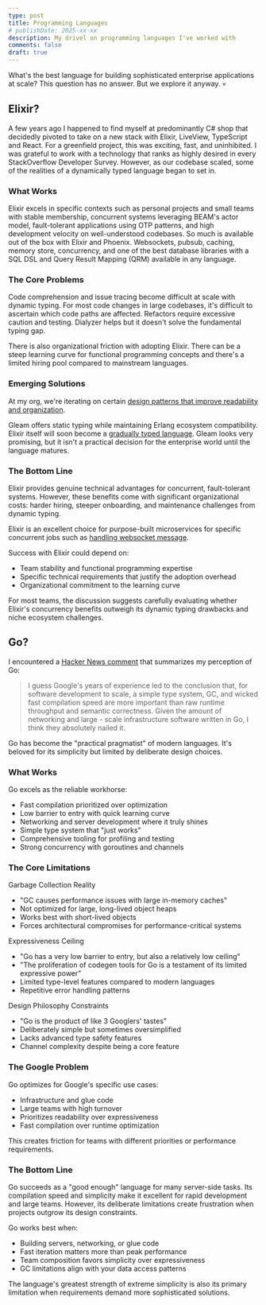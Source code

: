 ```yaml
---
type: post
title: Programming Languages
# publishDate: 2025-xx-xx
description: My drivel on programming languages I've worked with
comments: false
draft: true
---
```


What's the best language for building sophisticated enterprise applications at scale? This question has no answer. But we explore it anyway. 💀

## Elixir?

A few years ago I happened to find myself at predominantly C# shop that decidedly pivoted to take on a new stack with Elixir, LiveView, TypeScript and React. For a greenfield project, this was exciting, fast, and uninhibited. I was grateful to work with a technology that ranks as highly desired in every StackOverflow Developer Survey. However, as our codebase scaled, some of the realities of a dynamically typed language began to set in.

### What Works

Elixir excels in specific contexts such as personal projects and small teams with stable membership, concurrent systems leveraging BEAM's actor model, fault-tolerant applications using OTP patterns, and high development velocity on well-understood codebases. So much is available out of the box with Elixir and Phoenix. Websockets, pubsub, caching, memory store, concurrency, and one of the best database libraries with a SQL DSL and Query Result Mapping (QRM) available in any language.

### The Core Problems

Code comprehension and issue tracing become difficult at scale with dynamic typing. For most code changes in large codebases, it's difficult to ascertain which code paths are affected. Refactors require excessive caution and testing. Dialyzer helps but it doesn't solve the fundamental typing gap.

There is also organizational friction with adopting Elixir. There can be a steep learning curve for functional programming concepts and there's a limited hiring pool compared to mainstream languages.

### Emerging Solutions

At my org, we're iterating on certain [design patterns that improve readability and organization](boundary).

Gleam offers static typing while maintaining Erlang ecosystem compatibility. Elixir itself will soon become a [gradually typed language](https://hexdocs.pm/elixir/main/gradual-set-theoretic-types.html). Gleam looks very promising, but it isn't a practical decision for the enterprise world until the language matures.

### The Bottom Line

Elixir provides genuine technical advantages for concurrent, fault-tolerant systems. However, these benefits come with significant organizational costs: harder hiring, steeper onboarding, and maintenance challenges from dynamic typing.

Elixir is an excellent choice for purpose-built microservices for specific concurrent jobs such as [handling websocket message](/multiplayer).

Success with Elixir could depend on:

- Team stability and functional programming expertise
- Specific technical requirements that justify the adoption overhead
- Organizational commitment to the learning curve

For most teams, the discussion suggests carefully evaluating whether Elixir's concurrency benefits outweigh its dynamic typing drawbacks and niche ecosystem challenges.

## Go?

I encountered a [Hacker News comment](https://news.ycombinator.com/item?id=44392307) that summarizes my perception of Go:

> I guess Google's years of experience led to the conclusion that, for software development to scale, a simple type system, GC, and wicked fast compilation speed are more important than raw runtime throughput and semantic correctness. Given the amount of networking and large - scale infrastructure software written in Go, I think they absolutely nailed it.

Go has become the "practical pragmatist" of modern languages. It's beloved for its simplicity but limited by deliberate design choices.

### What Works

Go excels as the reliable workhorse:
- Fast compilation prioritized over optimization
- Low barrier to entry with quick learning curve
- Networking and server development where it truly shines
- Simple type system that "just works"
- Comprehensive tooling for profiling and testing
- Strong concurrency with goroutines and channels

### The Core Limitations

Garbage Collection Reality
- "GC causes performance issues with large in-memory caches"
- Not optimized for large, long-lived object heaps
- Works best with short-lived objects
- Forces architectural compromises for performance-critical systems

Expressiveness Ceiling
- "Go has a very low barrier to entry, but also a relatively low ceiling"
- "The proliferation of codegen tools for Go is a testament of its limited expressive power"
- Limited type-level features compared to modern languages
- Repetitive error handling patterns

Design Philosophy Constraints
- "Go is the product of like 3 Googlers' tastes"
- Deliberately simple but sometimes oversimplified
- Lacks advanced type safety features
- Channel complexity despite being a core feature

### The Google Problem

Go optimizes for Google's specific use cases:
- Infrastructure and glue code
- Large teams with high turnover
- Prioritizes readability over expressiveness
- Fast compilation over runtime optimization

This creates friction for teams with different priorities or performance requirements.

### The Bottom Line

Go succeeds as a "good enough" language for many server-side tasks. Its compilation speed and simplicity make it excellent for rapid development and large teams. However, its deliberate limitations create frustration when projects outgrow its design constraints.

Go works best when:
- Building servers, networking, or glue code
- Fast iteration matters more than peak performance
- Team composition favors simplicity over expressiveness
- GC limitations align with your data access patterns

The language's greatest strength of extreme simplicity is also its primary limitation when requirements demand more sophisticated solutions.
